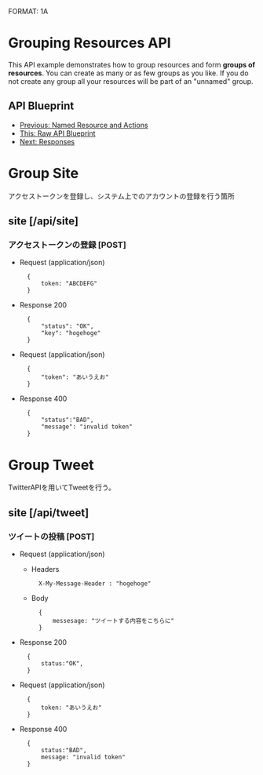 FORMAT: 1A

# Grouping Resources API
This API example demonstrates how to group resources and form **groups of resources**. You can create as many or as few groups as you like. If you do not create any group all your resources will be part of an "unnamed" group.

## API Blueprint
+ [Previous: Named Resource and Actions](03.%20Named%20Resource%20and%20Actions.md)
+ [This: Raw API Blueprint](https://raw.github.com/apiaryio/api-blueprint/master/examples/04.%20Grouping%20Resources.md)
+ [Next: Responses](05.%20Responses.md)

# Group Site

アクセストークンを登録し、システム上でのアカウントの登録を行う箇所

## site [/api/site]

### アクセストークンの登録 [POST]

+ Request (application/json)

        {
            token: "ABCDEFG"
        }

+ Response 200

        {
            "status": "OK",
            "key": "hogehoge"
        }

+ Request (application/json)

        {
            "token": "あいうえお"
        }

+ Response 400

        {
            "status":"BAD",
            "message": "invalid token"
        }

# Group Tweet

TwitterAPIを用いてTweetを行う。

## site [/api/tweet]

### ツイートの投稿 [POST]

+ Request (application/json)

    + Headers
    
            X-My-Message-Header : "hogehoge"
        
    + Body
    
            {
                messesage: "ツイートする内容をこちらに"
            }

+ Response 200

        {
            status:"OK",
        }

+ Request (application/json)

        {
            token: "あいうえお"
        }

+ Response 400

        {
            status:"BAD",
            message: "invalid token"
        }

